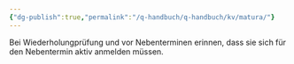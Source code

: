 ```yaml
---
{"dg-publish":true,"permalink":"/q-handbuch/q-handbuch/kv/matura/"}
---
```


Bei Wiederholungprüfung und vor Nebenterminen erinnen, dass sie sich für den Nebentermin aktiv anmelden müssen.